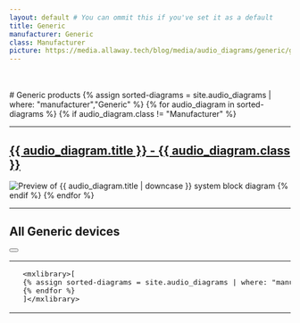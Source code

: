 ```yaml
---
layout: default # You can ommit this if you've set it as a default
title: Generic
manufacturer: Generic
class: Manufacturer
picture: https://media.allaway.tech/blog/media/audio_diagrams/generic/generic.png # 200 x 110
---
```


<br />
<br />
# Generic products
{% assign sorted-diagrams = site.audio_diagrams | where: "manufacturer","Generic" %}
{% for audio_diagram in sorted-diagrams %}
  {% if audio_diagram.class != "Manufacturer" %}
  <hr />
  <h2>
    <a href="{{ audio_diagram.url }}">
      {{ audio_diagram.title }} - {{ audio_diagram.class }}
    </a>
  </h2>
  <img src="{{ audio_diagram.picture }}" alt="Preview of {{ audio_diagram.title | downcase }} system block diagram">
  {% endif %}
{% endfor %}

---
## All Generic devices
  <div class="language-xml highlighter-rouge"><div class="code-header">
    <span data-label-text="XML"><i class="fas fa-code small"></i></span>
  <button aria-label="copy" data-title-succeed="Copied!" data-original-title="" title=""><i class="far fa-clipboard"></i></button></div><div class="highlight"><code><table class="rouge-table"><tbody><tr><td class="rouge-gutter gl"></td><td class="rouge-code">
    <pre>&lt;mxlibrary&gt;[
{% assign sorted-diagrams = site.audio_diagrams | where: "manufacturer","Generic" %}{% for audio_diagram in sorted-diagrams %}{% if audio_diagram.class != "Manufacturer" %}{{ audio_diagram.xml }}{% unless forloop.last %},{% endunless -%}{% endif %}
{% endfor %}
]&lt;/mxlibrary&gt;
</pre></td></tr></tbody></table></code></div></div>